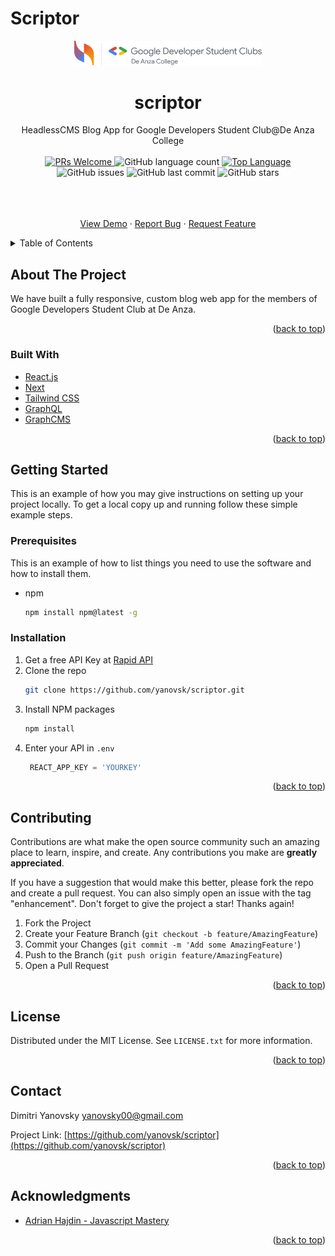 # Scriptor
<p align="center">
    <img width="300" src="./public/scriptor-gdsc.png">
</p>

<h1 align="center">scriptor</h1>

<div align="center"> HeadlessCMS Blog App for Google Developers Student Club@De Anza College</br></br>

<a href="https://github.com/yanovsk/scriptor/pulls">
    <img src="https://img.shields.io/badge/PRs-welcome-green.svg" alt="PRs Welcome" />
</a>
<img alt="GitHub language count" src="https://img.shields.io/github/languages/count/yanovsk/scriptor">
<a href="https://www.javascript.com/">
    <img src="https://img.shields.io/github/languages/top/yanovsk/scriptor" alt="Top Language" />
</a>
<img alt="GitHub issues" src="https://img.shields.io/github/issues/yanovsk/scriptor">
<img alt="GitHub last commit" src="https://img.shields.io/github/last-commit/yanovsk/scriptor">
<img alt="GitHub stars" src="https://img.shields.io/github/stars/yanovsk/scriptor?style=social">
<br />
<br />

<br />
<p align="center">
    <br />
    <a href="">View Demo</a>
    ·
    <a href="https://github.com/yanovsk/scriptor/issues">Report Bug</a>
    ·
    <a href="https://github.com/yanovsk/scriptor/issues">Request Feature</a>
  </p>
</div>

<!-- TABLE OF CONTENTS -->
<details>
  <summary>Table of Contents</summary>
  <ol>
    <li>
      <a href="#about-the-project">About The Project</a>
      <ul>
        <li><a href="#built-with">Built With</a></li>
      </ul>
    </li>
    <li>
      <a href="#getting-started">Getting Started</a>
      <ul>
        <li><a href="#prerequisites">Prerequisites</a></li>
        <li><a href="#installation">Installation</a></li>
      </ul>
    </li>
    <li><a href="#contributing">Contributing</a></li>
    <li><a href="#license">License</a></li>
    <li><a href="#contact">Contact</a></li>
    <li><a href="#acknowledgments">Acknowledgments</a></li>
  </ol>
</details>



<!-- ABOUT THE PROJECT -->
## About The Project

We have built a fully responsive, custom blog web app for the members of Google Developers Student Club at De Anza. 

<p align="right">(<a href="#top">back to top</a>)</p>



### Built With

* [React.js](https://reactjs.org/)
* [Next](https://nextjs.org/docs)
* [Tailwind CSS](https://tailwindcss.com/)
* [GraphQL](https://graphql.org/)
* [GraphCMS](https://graphcms.com/)

<p align="right">(<a href="#top">back to top</a>)</p>



<!-- GETTING STARTED -->
## Getting Started

This is an example of how you may give instructions on setting up your project locally.
To get a local copy up and running follow these simple example steps.

### Prerequisites

This is an example of how to list things you need to use the software and how to install them.
* npm
  ```sh
  npm install npm@latest -g
  ```

### Installation

1. Get a free API Key at [Rapid API](https://rapidapi.com/)
2. Clone the repo
   ```sh
   git clone https://github.com/yanovsk/scriptor.git
   ```
3. Install NPM packages
   ```sh
   npm install
   ```
4. Enter your API in `.env`
   ```js
    REACT_APP_KEY = 'YOURKEY'   
    ```

<p align="right">(<a href="#top">back to top</a>)</p>


<!-- CONTRIBUTING -->
## Contributing

Contributions are what make the open source community such an amazing place to learn, inspire, and create. Any contributions you make are **greatly appreciated**.

If you have a suggestion that would make this better, please fork the repo and create a pull request. You can also simply open an issue with the tag "enhancement".
Don't forget to give the project a star! Thanks again!

1. Fork the Project
2. Create your Feature Branch (`git checkout -b feature/AmazingFeature`)
3. Commit your Changes (`git commit -m 'Add some AmazingFeature'`)
4. Push to the Branch (`git push origin feature/AmazingFeature`)
5. Open a Pull Request

<p align="right">(<a href="#top">back to top</a>)</p>



<!-- LICENSE -->
## License

Distributed under the MIT License. See `LICENSE.txt` for more information.

<p align="right">(<a href="#top">back to top</a>)</p>



<!-- CONTACT -->
## Contact

Dimitri Yanovsky  yanovsky00@gmail.com

Project Link: [https://github.com/yanovsk/scriptor](https://github.com/yanovsk/scriptor)

<p align="right">(<a href="#top">back to top</a>)</p>



<!-- ACKNOWLEDGMENTS -->
## Acknowledgments

* [Adrian Hajdin - Javascript Mastery](https://github.com/adrianhajdin)

<p align="right">(<a href="#top">back to top</a>)</p>



<!-- MARKDOWN LINKS & IMAGES -->
<!-- https://www.markdownguide.org/basic-syntax/#reference-style-links -->
[contributors-shield]: https://img.shields.io/github/contributors/github_username/repo_name.svg?style=for-the-badge
[contributors-url]: https://github.com/github_username/repo_name/graphs/contributors
[forks-shield]: https://img.shields.io/github/forks/github_username/repo_name.svg?style=for-the-badge
[forks-url]: https://github.com/github_username/repo_name/network/members
[stars-shield]: https://img.shields.io/github/stars/github_username/repo_name.svg?style=for-the-badge
[stars-url]: https://github.com/github_username/repo_name/stargazers
[issues-shield]: https://img.shields.io/github/issues/github_username/repo_name.svg?style=for-the-badge
[issues-url]: https://github.com/github_username/repo_name/issues
[license-shield]: https://img.shields.io/github/license/github_username/repo_name.svg?style=for-the-badge
[license-url]: https://github.com/github_username/repo_name/blob/master/LICENSE.txt
[linkedin-shield]: https://img.shields.io/badge/-LinkedIn-black.svg?style=for-the-badge&logo=linkedin&colorB=555
[linkedin-url]: https://linkedin.com/in/linkedin_username
[product-screenshot]: images/screenshot.png
